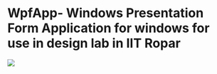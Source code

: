 # WpfApp- Windows Presentation Form Application for windows for use in design lab in IIT Ropar


<img src ="https://abhishek9934.github.io/assets/img/portfolio/biopack.jpg">
